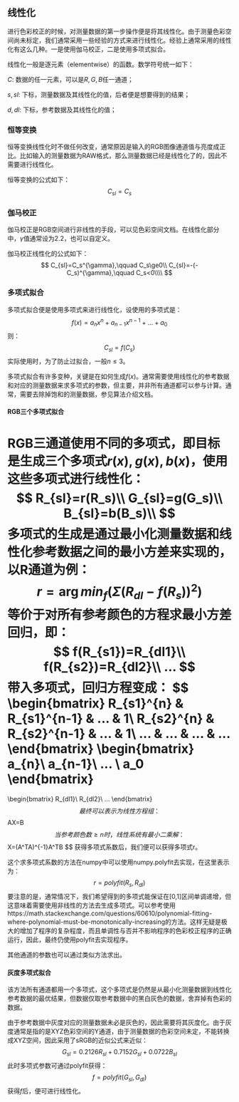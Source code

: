 ## 线性化

进行色彩校正的时候，对测量数据的第一步操作便是将其线性化。由于测量色彩空间尚未标定，我们通常采用一些经验的方式来进行线性化。经验上通常采用的线性化有这么几种。一是使用伽马校正，二是使用多项式拟合。

线性化一般是逐元素（elementwise）的函数。数学符号统一如下：

$C$: 数据的任一元素，可以是$R,G,B$任一通道；

$s,sl$: 下标，测量数据及其线性化的值，后者便是想要得到的结果；

$d,dl$: 下标，参考数据及其线性化的值；



### 恒等变换

恒等变换线性化时不做任何改变，通常原因是输入的RGB图像通道值与亮度成正比。比如输入的测量数据为RAW格式，那么测量数据已经是线性化了的，因此不需要进行线性化。

恒等变换的公式如下：
$$
C_{sl}=C_s
$$

### 伽马校正

伽马校正是RGB空间进行非线性的手段，可以见色彩空间文档。在线性化部分中，$\gamma$值通常设为2.2，也可以自定义。

伽马校正线性化的公式如下：
$$
C_{sl}=C_s^{\gamma},\qquad C_s\ge0\\
C_{sl}=-(-C_s)^{\gamma},\qquad C_s<0\\\\
$$

### 多项式拟合

多项式拟合便是使用多项式来进行线性化，设使用的多项式是：
$$
f(x)=a_nx^n+a_{n-1}x^{n-1}+...+a_0
$$
则：
$$
C_{sl}=f(C_s)
$$
实际使用时，为了防止过拟合，一般$n\le3$。

多项式拟合有许多变种，关键是在如何生成$f(x)$。通常需要使用线性化的参考数据和对应的测量数据来求多项式的参数，但主要，并非所有通道都可以参与计算。通常，需要去除掉饱和的测量数据，参见算法介绍文档。

#### RGB三个多项式拟合

RGB三通道使用不同的多项式，即目标是生成三个多项式$r(x),g(x),b(x)$，使用这些多项式进行线性化：
$$
R_{sl}=r(R_s)\\
G_{sl}=g(G_s)\\
B_{sl}=b(B_s)\\
$$
多项式的生成是通过最小化测量数据和线性化参考数据之间的最小方差来实现的，以R通道为例：
$$
r=\arg min_{f}(\Sigma (R_{dl}-f(R_s))^2)
$$
等价于对所有参考颜色的方程求最小方差回归，即：
$$
f(R_{s1})=R_{dl1}\\
f(R_{s2})=R_{dl2}\\
...
$$
带入多项式，回归方程变成：
$$
\begin{bmatrix}
R_{s1}^{n} & R_{s1}^{n-1} & ... & 1\\ 
R_{s2}^{n} & R_{s2}^{n-1} & ... & 1\\ 
... & ... & ... & ...
\end{bmatrix}
\begin{bmatrix}
a_{n}\\ 
a_{n-1}\\ 
... \\
a_0
\end{bmatrix}
=
\begin{bmatrix}
R_{dl1}\\ 
R_{dl2}\\ 
... 
\end{bmatrix}
$$
最终可以表示为线性方程组：
$$
AX=B
$$
当参考颜色数≥n时，线性系统有最小二乘解：
$$
X=(A^TA)^{-1}A^TB
$$
获得多项式系数后，我们便可以获得多项式r。

这个求多项式系数的方法在numpy中可以使用numpy.polyfit去实现，在这里表示为：
$$
r=polyfit(R_s,R_{dl})
$$
要注意的是，通常情况下，我们希望得到的多项式能保证在[0,1]区间单调递增，但这意味着需要使用非线性的方法去生成多项式。可以参考使用https://math.stackexchange.com/questions/60610/polynomial-fitting-where-polynomial-must-be-monotonically-increasing的方法。这样无疑是极大的增加了程序的复杂程度，而且单调性与否并不影响程序的色彩校正程序的正确运行，因此，最终仍使用polyfit去实现程序。

其他通道的参数也可以通过类似方法求出。

#### 灰度多项式拟合

该方法所有通道都用一个多项式，这个多项式是仍然是从最小化测量数据到线性化参考数据的最优结果，但数据仅取参考数据中的黑白灰色的数据，舍弃掉有色彩的数据。

由于参考数据中灰度对应的测量数据未必是灰色的，因此需要将其灰度化。由于灰度通常是指的是XYZ色彩空间的Y通道，由于测量数据的色彩空间未定，不能转换成XYZ空间，因此采用了sRGB的近似公式来近似：
$$
G_{sl}=0.2126R_{sl}+0.7152G_{sl}+0.0722B_{sl}
$$
此时多项式参数可通过polyfit获得：
$$
f=polyfit(G_{sl},G_{dl})
$$
获得$f$后，便可进行线性化。

####

